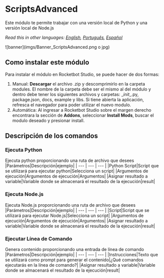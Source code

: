 



# ScriptsAdvanced
  
Este módulo te permite trabajar con una versión local de Python y una versión local de Node.js  

*Read this in other languages: [English](Manual_ScriptsAdvanced.md), [Português](Manual_ScriptsAdvanced.pr.md), [Español](Manual_ScriptsAdvanced.es.md)*
  
![banner](imgs/Banner_ScriptsAdvanced.png o jpg)
## Como instalar este módulo
  
Para instalar el módulo en Rocketbot Studio, se puede hacer de dos formas:
1. Manual: __Descargar__ el archivo .zip y descomprimirlo en la carpeta modules. El nombre de la carpeta debe ser el mismo al del módulo y dentro debe tener los siguientes archivos y carpetas: \__init__.py, package.json, docs, example y libs. Si tiene abierta la aplicación, refresca el navegador para poder utilizar el nuevo modulo.
2. Automática: Al ingresar a Rocketbot Studio sobre el margen derecho encontrara la sección de **Addons**, seleccionar **Install Mods**, buscar el modulo deseado y presionar install.  


## Descripción de los comandos

### Ejecuta Python
  
Ejecuta python proporcionando una ruta de archivo que desees
|Parámetros|Descripción|ejemplo|
| --- | --- | --- |
|Python Script|Script que se utilizará para ejecutar python|Selecciona un script|
|Argumentos de ejecución|Argumentos de ejecución|Argumentos|
|Asignar resultado a variable|Variable donde se almacenará el resultado de la ejecución|result|

### Ejecuta Node.js
  
Ejecuta Node.js proporcionando una ruta de archivo que desees
|Parámetros|Descripción|ejemplo|
| --- | --- | --- |
|Script|Script que se utilizará para ejecutar Node.js|Selecciona un script|
|Argumentos de ejecución|Argumentos de ejecución|Argumentos|
|Asignar resultado a variable|Variable donde se almacenará el resultado de la ejecución|result|

### Ejecutar Línea de Comando
  
Genera contenido proporcionando una entrada de línea de comando
|Parámetros|Descripción|ejemplo|
| --- | --- | --- |
|Instrucciones|Texto que se utilizará como prompt para generar el contenido|¿Qué comandos ejecutarás en la línea de comando?|
|Asignar resultado a variable|Variable donde se almacenará el resultado de la ejecución|result|
